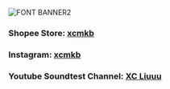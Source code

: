 ![FONT BANNER2](https://user-images.githubusercontent.com/79617315/150896025-84734927-8556-42e7-a86a-dfe9486511f7.png)

### **Shopee Store**:  [xcmkb](https://shopee.com.my/xchclow3)

### **Instagram**: [xcmkb](https://www.instagram.com/_xcmkb_/)

### **Youtube Soundtest Channel**: [XC Liuuu](https://www.youtube.com/channel/UCvQI0v8S-CBj1n7SkNGDPmw)
